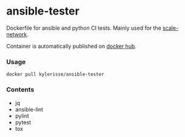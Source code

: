 # ansible-tester

Dockerfile for ansible and python CI tests. Mainly used for the [scale-network](https://github.com/socallinuxexpo/scale-network).

Container is automatically published on [docker hub](https://hub.docker.com/r/kylerisse/ansible-tester).

### Usage

```docker pull kylerisse/ansible-tester```

### Contents

* jq
* ansible-lint
* pylint
* pytest
* tox
